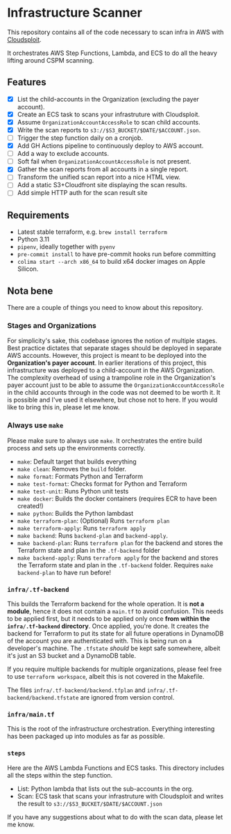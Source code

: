 # Infrastructure Scanner

This repository contains all of the code necessary to scan infra in AWS with [Cloudsploit](https://github.com/aquasecurity/cloudsploit).

It orchestrates AWS Step Functions, Lambda, and ECS to do all the heavy lifting around CSPM scanning.

## Features

- [x] List the child-accounts in the Organization (excluding the payer account).
- [x] Create an ECS task to scans your infrastruture with Cloudsploit.
- [x] Assume `OrganizationAccountAccessRole` to scan child accounts.
- [x] Write the scan reports to `s3://$S3_BUCKET/$DATE/$ACCOUNT.json`.
- [ ] Trigger the step function daily on a cronjob.
- [x] Add GH Actions pipeline to continuously deploy to AWS account.
- [ ] Add a way to exclude accounts.
- [ ] Soft fail when `OrganizationAccountAccessRole` is not present.
- [x] Gather the scan reports from all accounts in a single report.
- [ ] Transform the unified scan report into a nice HTML view.
- [ ] Add a static S3+Cloudfront site displaying the scan results.
- [ ] Add simple HTTP auth for the scan result site

## Requirements

- Latest stable terraform, e.g. `brew install terraform`
- Python 3.11
- `pipenv`, ideally together with `pyenv`
- `pre-commit install` to have pre-commit hooks run before committing
- `colima start --arch x86_64` to build x64 docker images on Apple Silicon.

## Nota bene

There are a couple of things you need to know about this repository.

### Stages and Organizations

For simplicity's sake, this codebase ignores the notion of multiple stages. Best practice dictates that separate stages should be deployed in separate AWS accounts. However, this project is meant to be deployed into the **Organization's payer account**. In earlier iterations of this project, this infrastructure was deployed to a child-account in the AWS Organization. The complexity overhead of using a trampoline role in the Organization's payer account just to be able to assume the `OrganizationAccountAccessRole` in the child accounts through in the code was not deemed to be worth it. It is possible and I've used it elsewhere, but chose not to here. If you would like to bring this in, please let me know.

### Always use `make`

Please make sure to always use `make`. It orchestrates the entire build process and sets up the environments correctly.

- `make`: Default target that builds everything
- `make clean`: Removes the `build` folder.
- `make format`: Formats Python and Terraform
- `make test-format`: Checks format for Python and Terraform
- `make test-unit`: Runs Python unit tests
- `make docker`: Builds the docker containers (requires ECR to have been created!)
- `make python`: Builds the Python lambdast
- `make terraform-plan`: (Optional) Runs `terraform plan`
- `make terraform-apply`: Runs `terraform apply`
- `make backend`: Runs `backend-plan` and `backend-apply`.
- `make backend-plan`: Runs `terraform plan` for the backend and stores the Terraform state and plan in the `.tf-backend` folder
- `make backend-apply`: Runs `terraform apply` for the backend and stores the Terraform state and plan in the `.tf-backend` folder. Requires `make backend-plan` to have run before!

### `infra/.tf-backend`

This builds the Terraform backend for the whole operation. It is **not a module**, hence it does not contain a `main.tf` to avoid confusion. This needs to be applied first, but it needs to be applied only once **from within the `infra/.tf-backend` directory**. Once applied, you're done. It creates the backend for Terraform to put its state for all future operations in DynamoDB of the account you are authenticated with. This is being run on a developer's machine. The `.tfstate` *should* be kept safe somewhere, albeit it's just an S3 bucket and a DynamoDB table.

If you require multiple backends for multiple organizations, please feel free to use `terraform workspace`, albeit this is not covered in the Makefile.

The files `infra/.tf-backend/backend.tfplan` and `infra/.tf-backend/backend.tfstate` are ignored from version control.

### `infra/main.tf`

This is the root of the infrastructure orchestration. Everything interesting has been packaged up into modules as far as possible.

### `steps`

Here are the AWS Lambda Functions and ECS tasks. This directory includes all the steps within the step function.

* List: Python lambda that lists out the sub-accounts in the org.
* Scan: ECS task that scans your infrastruture with Cloudsploit and writes the result to `s3://$S3_BUCKET/$DATE/$ACCOUNT.json`

If you have any suggestions about what to do with the scan data, please let me know.
